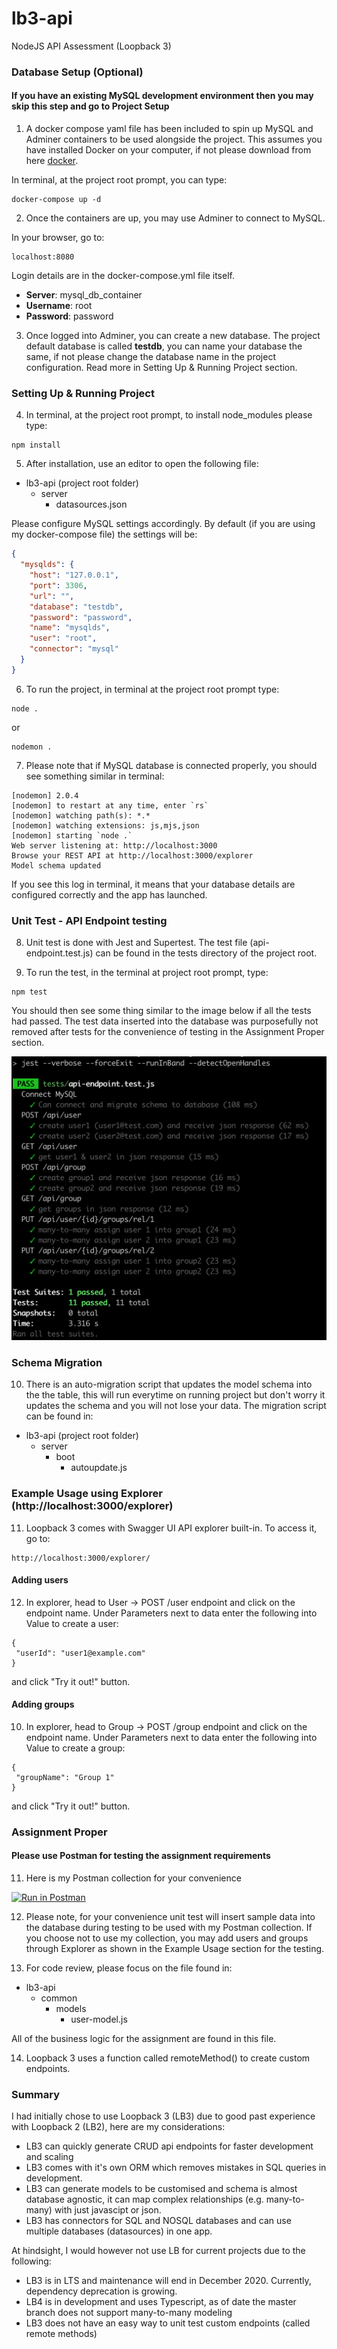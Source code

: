# lb3-api
NodeJS API Assessment (Loopback 3)

### Database Setup (Optional)
#### If you have an existing MySQL development environment then you may skip this step and go to Project Setup
1. A docker compose yaml file has been included to spin up MySQL and Adminer containers to be used alongside the project. 
This assumes you have installed Docker on your computer, if not please download from here [docker](https://www.docker.com/).

In terminal, at the project root prompt, you can type:
```
docker-compose up -d
```
2. Once the containers are up, you may use Adminer to connect to MySQL. 

In your browser, go to:
```
localhost:8080
```
Login details are in the docker-compose.yml file itself.
- **Server**: mysql_db_container
- **Username**: root
- **Password**: password

3. Once logged into Adminer, you can create a new database. The project default database is called **testdb**, you can name your database the same, if not please change the database name in the project configuration. Read more in Setting Up & Running Project section.

### Setting Up & Running Project
4. In terminal, at the project root prompt, to install node_modules please type:
```
npm install
```

5. After installation, use an editor to open the following file:
- lb3-api (project root folder)
  - server
    - datasources.json

Please configure MySQL settings accordingly. By default (if you are using my docker-compose file) the settings will be:
```json
{
  "mysqlds": {
    "host": "127.0.0.1",
    "port": 3306,
    "url": "",
    "database": "testdb",
    "password": "password",
    "name": "mysqlds",
    "user": "root",
    "connector": "mysql"
  }
}
```

6. To run the project, in terminal at the project root prompt type:
```
node .
```
or
```
nodemon .
```

7. Please note that if MySQL database is connected properly, you should see something similar in terminal:
```
[nodemon] 2.0.4
[nodemon] to restart at any time, enter `rs`
[nodemon] watching path(s): *.*
[nodemon] watching extensions: js,mjs,json
[nodemon] starting `node .`
Web server listening at: http://localhost:3000
Browse your REST API at http://localhost:3000/explorer
Model schema updated
```
If you see this log in terminal, it means that your database details are configured correctly and the app has launched.

### Unit Test - API Endpoint testing
8. Unit test is done with Jest and Supertest. The test file (api-endpoint.test.js) can be found in the tests directory of the project root.

9. To run the test, in the terminal at project root prompt, type:
```
npm test
```
You should then see some thing similar to the image below if all the tests had passed. The test data inserted into the database was purposefully not removed after tests for the convenience of testing in the Assignment Proper section.

![alt text](https://github.com/ajxu/lb3-api/blob/master/tests/test-example.png)

### Schema Migration
10. There is an auto-migration script that updates the model schema into the the table, this will run everytime on running project but don't worry it updates the schema and you will not lose your data. The migration script can be found in:
- lb3-api (project root folder)
  - server
    - boot
      - autoupdate.js
 
 ### Example Usage using Explorer (http://localhost:3000/explorer)
11.  Loopback 3 comes with Swagger UI API explorer built-in. To access it, go to:
 ```
 http://localhost:3000/explorer/
 ```
 #### Adding users
12. In explorer, head to User -> POST /user endpoint and click on the endpoint name.
Under Parameters next to data enter the following into Value to create a user:
 ```
{
  "userId": "user1@example.com"
}
 ```
 and click "Try it out!" button.

 #### Adding groups
 10. In explorer, head to Group -> POST /group endpoint and click on the endpoint name.
Under Parameters next to data enter the following into Value to create a group:
 ```
{
  "groupName": "Group 1"
}
 ```
 and click "Try it out!" button.
 
### Assignment Proper
#### Please use Postman for testing the assignment requirements

11. Here is my Postman collection for your convenience

[![Run in Postman](https://run.pstmn.io/button.svg)](https://app.getpostman.com/run-collection/e1b03027bc564c911377)

12. Please note, for your convenience unit test will insert sample data into the database during testing to be used with my Postman collection. If you choose not to use my collection, you may add users and groups through Explorer as shown in the Example Usage section for the testing.

13. For code review, please focus on the file found in:

- lb3-api
  - common
    - models
      - user-model.js

All of the business logic for the assignment are found in this file.

14. Loopback 3 uses a function called remoteMethod() to create custom endpoints.

### Summary
I had initially chose to use Loopback 3 (LB3) due to good past experience with Loopback 2 (LB2), here are my considerations:
- LB3 can quickly generate CRUD api endpoints for faster development and scaling
- LB3 comes with it's own ORM which removes mistakes in SQL queries in development.
- LB3 can generate models to be customised and schema is almost database agnostic, it can map complex relationships (e.g. many-to-many) with just javascipt or json.
- LB3 has connectors for SQL and NOSQL databases and can use multiple databases (datasources) in one app.

At hindsight, I would however not use LB for current projects due to the following:
- LB3 is in LTS and maintenance will end in December 2020. Currently, dependency deprecation is growing.
- LB4 is in development and uses Typescript, as of date the master branch does not support many-to-many modeling
- LB3 does not have an easy way to unit test custom endpoints (called remote methods)
